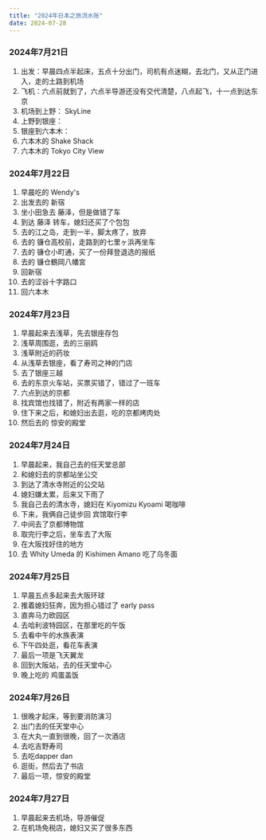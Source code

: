 ```yaml
---
title: "2024年日本之旅流水账"
date: 2024-07-28
---
```


### 2024年7月21日

1. 出发：早晨四点半起床，五点十分出门，司机有点迷糊，去北门，又从正门进入，走的土路到机场
2. 飞机：六点前就到了，六点半导游还没有交代清楚，八点起飞，十一点到达东京
3. 机场到上野： SkyLine
4. 上野到银座：
5. 银座到六本木：
6. 六本木的 Shake Shack
7. 六本木的 Tokyo City View

### 2024年7月22日

1. 早晨吃的 Wendy's
2. 出发去的 新宿
3. 坐小田急去 藤泽，但是做错了车
4. 到达 藤泽 转车，媳妇还买了个包包
5. 去的江之岛，走到一半，脚太疼了，放弃
6. 去的 镰仓高校前，走路到的七里ヶ浜再坐车
7. 去的 镰仓小町通，买了一份拜登退选的报纸
8. 去的 镰仓鶴岡八幡宮
9. 回新宿
10. 去的涩谷十字路口
11. 回六本木

### 2024年7月23日

1. 早晨起来去浅草，先去银座存包
1. 浅草周围逛，去的三丽鸥
1. 浅草附近的药妆
1. 从浅草去银座，看了寿司之神的门店
1. 去了银座三越
1. 去的东京火车站，买票买错了，错过了一班车
1. 六点到达的京都
1. 找宾馆也找错了，附近有两家一样的店
1. 住下来之后，和媳妇出去逛，吃的京都烤肉处
1. 然后去的 惊安的殿堂

### 2024年7月24日

1. 早晨起来，我自己去的任天堂总部
1. 和媳妇去的京都站坐公交
1. 到达了清水寺附近的公交站
1. 媳妇嫌太累，后来又下雨了
1. 我自己去的清水寺，媳妇在  Kiyomizu Kyoami  喝咖啡
1. 下来，我俩自己徒步回 宾馆取行李
1. 中间去了京都博物馆
1. 取完行李之后，坐车去了大阪
1. 在大阪找好住的地方
1. 去 Whity Umeda 的 Kishimen Amano 吃了乌冬面

### 2024年7月25日

1. 早晨五点多起来去大阪环球
1. 推着媳妇狂奔，因为担心错过了 early pass
1. 直奔马力欧园区
1. 去哈利波特园区，在那里吃的午饭
1. 去看中午的水族表演
1. 下午四处逛，看花车表演
1. 最后一项是飞天翼龙
1. 回到大阪站，去的任天堂中心
1. 晚上吃的 鸡蛋盖饭

### 2024年7月26日

1. 很晚才起床，等到要消防演习
1. 出门去的任天堂中心
1. 在大丸一直到很晚，回了一次酒店
1. 去吃吉野寿司
1. 去吃dapper dan
1. 逛街，然后去了书店
1. 最后一项，惊安的殿堂

### 2024年7月27日

1. 早晨起来去机场，导游催促
1. 在机场免税店，媳妇又买了很多东西